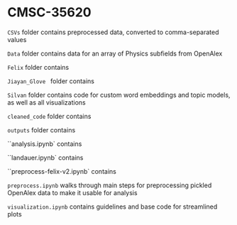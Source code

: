 # CMSC-35620

``CSVs`` folder contains preprocessed data, converted to comma-separated values 

``Data`` folder contains data for an array of Physics subfields from OpenAlex

``Felix`` folder contains

``Jiayan_Glove `` folder contains

``Silvan`` folder contains code for custom word embeddings and topic models, as well as all visualizations

``cleaned_code`` folder contains

``outputs`` folder contains

``analysis.ipynb` contains

``landauer.ipynb` contains

``preprocess-felix-v2.ipynb` contains

``preprocess.ipynb`` walks through main steps for preprocessing pickled OpenAlex data to make it usable for analysis

``visualization.ipynb`` contains guidelines and base code for streamlined plots
